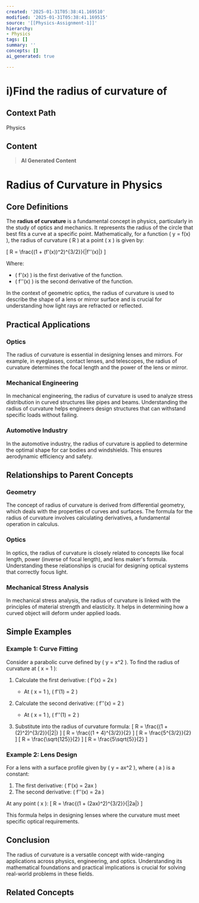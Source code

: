 ```yaml
---
created: '2025-01-31T05:38:41.169510'
modified: '2025-01-31T05:38:41.169515'
source: '[[Physics-Assignment-1]]'
hierarchy:
- Physics
tags: []
summary: ''
concepts: []
ai_generated: true

---
```


# i)Find the radius of curvature of

## Context Path
Physics

## Content
> **AI Generated Content**
 # Radius of Curvature in Physics

## Core Definitions

The **radius of curvature** is a fundamental concept in physics, particularly in the study of optics and mechanics. It represents the radius of the circle that best fits a curve at a specific point. Mathematically, for a function \( y = f(x) \), the radius of curvature \( R \) at a point \( x \) is given by:

\[ R = \frac{(1 + (f'(x))^2)^{3/2}}{|f''(x)|} \]

Where:
- \( f'(x) \) is the first derivative of the function.
- \( f''(x) \) is the second derivative of the function.

In the context of geometric optics, the radius of curvature is used to describe the shape of a lens or mirror surface and is crucial for understanding how light rays are refracted or reflected.

## Practical Applications

### Optics

The radius of curvature is essential in designing lenses and mirrors. For example, in eyeglasses, contact lenses, and telescopes, the radius of curvature determines the focal length and the power of the lens or mirror.

### Mechanical Engineering

In mechanical engineering, the radius of curvature is used to analyze stress distribution in curved structures like pipes and beams. Understanding the radius of curvature helps engineers design structures that can withstand specific loads without failing.

### Automotive Industry

In the automotive industry, the radius of curvature is applied to determine the optimal shape for car bodies and windshields. This ensures aerodynamic efficiency and safety.

## Relationships to Parent Concepts

### Geometry

The concept of radius of curvature is derived from differential geometry, which deals with the properties of curves and surfaces. The formula for the radius of curvature involves calculating derivatives, a fundamental operation in calculus.

### Optics

In optics, the radius of curvature is closely related to concepts like focal length, power (inverse of focal length), and lens maker's formula. Understanding these relationships is crucial for designing optical systems that correctly focus light.

### Mechanical Stress Analysis

In mechanical stress analysis, the radius of curvature is linked with the principles of material strength and elasticity. It helps in determining how a curved object will deform under applied loads.

## Simple Examples

### Example 1: Curve Fitting

Consider a parabolic curve defined by \( y = x^2 \). To find the radius of curvature at \( x = 1 \):

1. Calculate the first derivative: \( f'(x) = 2x \)
   - At \( x = 1 \), \( f'(1) = 2 \)

2. Calculate the second derivative: \( f''(x) = 2 \)
   - At \( x = 1 \), \( f''(1) = 2 \)

3. Substitute into the radius of curvature formula:
   \[ R = \frac{(1 + (2)^2)^{3/2}}{|2|} \]
   \[ R = \frac{(1 + 4)^{3/2}}{2} \]
   \[ R = \frac{5^{3/2}}{2} \]
   \[ R = \frac{\sqrt{125}}{2} \]
   \[ R = \frac{5\sqrt{5}}{2} \]

### Example 2: Lens Design

For a lens with a surface profile given by \( y = ax^2 \), where \( a \) is a constant:

1. The first derivative: \( f'(x) = 2ax \)
2. The second derivative: \( f''(x) = 2a \)

At any point \( x \):
\[ R = \frac{(1 + (2ax)^2)^{3/2}}{|2a|} \]

This formula helps in designing lenses where the curvature must meet specific optical requirements.

## Conclusion

The radius of curvature is a versatile concept with wide-ranging applications across physics, engineering, and optics. Understanding its mathematical foundations and practical implications is crucial for solving real-world problems in these fields.

## Related Concepts
